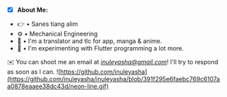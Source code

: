  - [x] **About Me:**
 - 👉 • Sanes tiang alim
 - ⚙️ • Mechanical Engineering
 - 🙌 • I'm a translator and tlc for app, manga & anime.
 - 🤩 • I'm experimenting with Flutter programming a lot more.
 
✉️ You can shoot me an email at _[inuleyasha@gmail.com](mailto:inuleyasha@gmail.com)_! I'll try to respond as soon as I can.
![https://github.com/inuleyasha](https://github.com/inuleyasha/inuleyasha/blob/391f295e6faebc769c6107aa0878eaaee38dc43d/neon-line.gif)
